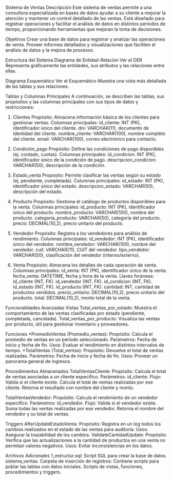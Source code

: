 Sistema de Ventas
Descripción
Este sistema de ventas permite a una consultora especializada en bases de datos ayudar a su cliente a mejorar la atención y mantener un control detallado de las ventas. Está diseñado para registrar operaciones y facilitar el análisis de datos en distintos períodos de tiempo, proporcionando herramientas que mejoran la toma de decisiones.

Objetivos
Crear una base de datos para registrar y analizar las operaciones de venta.
Proveer informes detallados y visualizaciones que faciliten el análisis de datos y la mejora de procesos.

Estructura del Sistema
Diagrama de Entidad-Relación
Ver el DER
Representa gráficamente las entidades, sus atributos y las relaciones entre ellas.

Diagrama Esquemático
Ver el Esquemático
Muestra una vista más detallada de las tablas y sus relaciones.

Tablas y Columnas Principales
A continuación, se describen las tablas, sus propósitos y las columnas principales con sus tipos de datos y restricciones:

1. Clientes
Propósito: Almacena información básica de los clientes para gestionar ventas.
Columnas principales:
id_cliente: INT (PK), identificador único del cliente.
dni: VARCHAR(11), documento de identidad del cliente.
nombre_cliente: VARCHAR(100), nombre completo del cliente.
email: VARCHAR(100), correo electrónico para contacto.

2. Condición_pago
Propósito: Define las condiciones de pago disponibles (ej. contado, cuotas).
Columnas principales:
id_condicion: INT (PK), identificador único de la condición de pago.
descripcion_condicion: VARCHAR(50), descripción de la condición.

3. Estado_venta
Propósito: Permite clasificar las ventas según su estado (ej. pendiente, completada).
Columnas principales:
id_estado: INT (PK), identificador único del estado.
descripcion_estado: VARCHAR(50), descripción del estado.

4. Producto
Propósito: Gestiona el catálogo de productos disponibles para la venta.
Columnas principales:
id_producto: INT (PK), identificador único del producto.
nombre_producto: VARCHAR(100), nombre del producto.
categoria_producto: VARCHAR(50), categoría del producto.
precio: DECIMAL(10,2), precio unitario del producto.

5. Vendedor
Propósito: Registra a los vendedores para análisis de rendimiento.
Columnas principales:
id_vendedor: INT (PK), identificador único del vendedor.
nombre_vendedor: VARCHAR(100), nombre del vendedor.
cuit: VARCHAR(11), CUIT del vendedor.
tipo_vendedor: VARCHAR(50), clasificación del vendedor (interno/externo).

6. Venta
Propósito: Almacena los detalles de cada operación de venta.
Columnas principales:
id_venta: INT (PK), identificador único de la venta.
fecha_venta: DATETIME, fecha y hora de la venta.
Llaves foráneas:
id_cliente (INT, FK).
id_vendedor (INT, FK).
id_condicion (INT, FK).
id_estado (INT, FK).
id_producto (INT, FK).
cantidad: INT, cantidad de productos vendidos.
precio_unitario: DECIMAL(10,2), precio unitario del producto.
total: DECIMAL(10,2), monto total de la venta.

Funcionalidades Avanzadas
Vistas
Total_ventas_por_estado:
Muestra el comportamiento de las ventas clasificadas por estado (pendiente, completada, cancelada).
Total_ventas_por_producto:
Visualiza las ventas por producto, útil para gestionar inventario y proveedores.

Funciones
*PromedioVentas (Promedio_ventas):
Propósito: Calcula el promedio de ventas en un período seleccionado.
Parámetros: Fecha de inicio y fecha de fin.
Usos: Evaluar el rendimiento en distintos intervalos de tiempo.
*TotalVentas (Total_ventas):
Propósito: Devuelve el total de ventas realizadas.
Parámetros: Fecha de inicio y fecha de fin.
Usos: Proveer un panorama general de ingresos.

Procedimientos Almacenados
TotalVentasCliente:
Propósito: Calcula el total de ventas asociadas a un cliente específico.
Parámetros: id_cliente.
Flujo:
Valida si el cliente existe.
Calcula el total de ventas realizadas por ese cliente.
Retorna el resultado con nombre del cliente y monto.

TotalVentasVendedor:
Propósito: Calcula el rendimiento de un vendedor específico.
Parámetros: id_vendedor.
Flujo:
Valida si el vendedor existe.
Suma todas las ventas realizadas por ese vendedor.
Retorna el nombre del vendedor y su total de ventas.

Triggers
AfterUpdateEstadoVenta:
Propósito: Registra en un log todos los cambios realizados en el estado de las ventas para auditoría.
Usos: Asegurar la trazabilidad de los cambios.
ValidateCantidadUpdate:
Propósito: Verifica que las actualizaciones a la cantidad de productos en una venta no permitan valores negativos.
Usos: Evitar inconsistencias en los datos.

Archivos Adicionales
1_estructur.sql: Script SQL para crear la base de datos sistema_ventas.
Carpeta de inserción de registros: Contiene scripts para poblar las tablas con datos iniciales.
Scripts de vistas, funciones, procedimientos y triggers.
